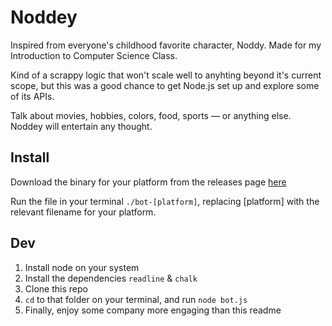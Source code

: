 # Noddey

Inspired from everyone's childhood favorite character, Noddy. Made for my Introduction to Computer Science Class.

Kind of a scrappy logic that won't scale well to anyhting beyond it's current scope, but this was a good chance to get Node.js set up and explore some of its APIs.

Talk about movies, hobbies, colors, food, sports — or anything else. Noddey will entertain any thought.

## Install
Download the binary for your platform from the releases page [here](https://github.com/mr-islam/noddey/releases/tag/v1.0)

Run the file in your terminal `./bot-[platform]`, replacing [platform] with the relevant filename for your platform. 

## Dev

1. Install node on your system
2. Install the dependencies `readline` & `chalk`
3. Clone this repo
4. `cd` to that folder on your terminal, and run `node bot.js`
5. Finally, enjoy some company more engaging than this readme
